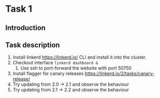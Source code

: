 # Task 1
## Introduction

## Task description
1. Install linkerd https://linkerd.io/ CLI and install it into the cluster.
2. Checkout interface ```linkerd dashboard &```
    1. Use ssh to port-forward the website with port 50750
3. Install flagger for canary releases https://linkerd.io/2/tasks/canary-release/
4. Try updating from 2.0 -> 2.1 and observe the behaviour
5. Try updating from 2.1 -> 2.2 and observe the behaviour